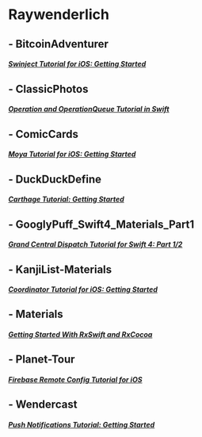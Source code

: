 Raywenderlich
=============

## - BitcoinAdventurer
##### [Swinject Tutorial for iOS: Getting Started](https://www.raywenderlich.com/17-swinject-tutorial-for-ios-getting-started)

## - ClassicPhotos
##### [Operation and OperationQueue Tutorial in Swift](https://www.raywenderlich.com/5293-operation-and-operationqueue-tutorial-in-swift)

## - ComicCards
##### [Moya Tutorial for iOS: Getting Started](https://www.raywenderlich.com/5121-moya-tutorial-for-ios-getting-started0)

## - DuckDuckDefine
##### [Carthage Tutorial: Getting Started](https://www.raywenderlich.com/416-carthage-tutorial-getting-started)

## - GooglyPuff_Swift4_Materials_Part1
##### [Grand Central Dispatch Tutorial for Swift 4: Part 1/2](https://www.raywenderlich.com/5370-grand-central-dispatch-tutorial-for-swift-4-part-1-2)

## - KanjiList-Materials
##### [Coordinator Tutorial for iOS: Getting Started](https://www.raywenderlich.com/158-coordinator-tutorial-for-ios-getting-started)

## - Materials
##### [Getting Started With RxSwift and RxCocoa](https://www.raywenderlich.com/1228891-getting-started-with-rxswift-and-rxcocoa)


## - Planet-Tour
##### [Firebase Remote Config Tutorial for iOS](https://www.raywenderlich.com/5263-firebase-remote-config-tutorial-for-ios)


## - Wendercast
  ##### [Push Notifications Tutorial: Getting Started](https://github.com/weritas247/Raywenderlich/tree/master/Wendercast)
